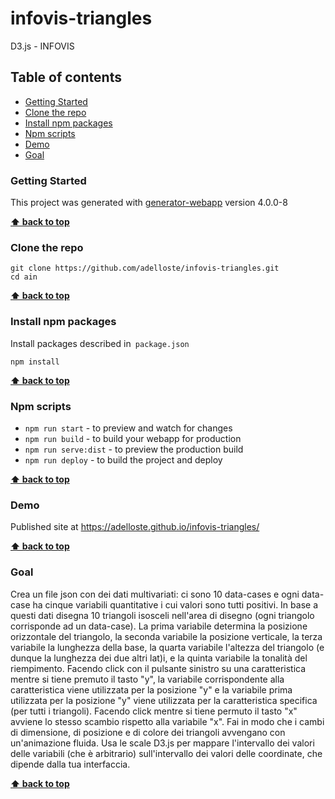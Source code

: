 # infovis-triangles

D3.js - INFOVIS

## Table of contents

* [Getting Started](#getting-started)
* [Clone the repo](#clone-the-repo)
* [Install npm packages](#install-npm-packages)
* [Npm scripts](#npm-scripts)
* [Demo](#demo)
* [Goal](#goal)

### Getting Started

This project was generated with [generator-webapp](https://github.com/yeoman/generator-webapp) version 4.0.0-8

**[⬆ back to top](#table-of-contents)**

### Clone the repo

```shell
git clone https://github.com/adelloste/infovis-triangles.git
cd ain
```

**[⬆ back to top](#table-of-contents)**

### Install npm packages

Install packages described in` package.json`

```shell
npm install
```

**[⬆ back to top](#table-of-contents)**

### Npm scripts

* `npm run start` - to preview and watch for changes
* `npm run build` - to build your webapp for production
* `npm run serve:dist` - to preview the production build
* `npm run deploy` - to build the project and deploy

**[⬆ back to top](#table-of-contents)**

### Demo

Published site at https://adelloste.github.io/infovis-triangles/

**[⬆ back to top](#table-of-contents)**

### Goal

Crea un file json con dei dati multivariati: ci sono 10 data-cases e
ogni data-case ha cinque variabili quantitative i cui valori sono tutti
positivi. In base a questi dati disegna 10 triangoli isosceli nell'area
di disegno (ogni triangolo corrisponde ad un data-case). La prima
variabile determina la posizione orizzontale del triangolo, la seconda
variabile la posizione verticale, la terza variabile la lunghezza della
base, la quarta variabile l'altezza del triangolo (e dunque la lunghezza
dei due altri lat)i, e la quinta variabile la tonalità del riempimento.
Facendo click con il pulsante sinistro su una caratteristica mentre si
tiene premuto il tasto "y", la variabile corrispondente alla
caratteristica viene utilizzata per la posizione "y" e la variabile
prima utilizzata per la posizione "y" viene utilizzata per la
caratteristica specifica (per tutti i triangoli). Facendo click mentre
si tiene permuto il tasto "x" avviene lo stesso scambio rispetto alla
variabile "x". Fai in modo che i cambi di dimensione, di posizione e di
colore dei triangoli avvengano con un'animazione fluida. Usa le scale
D3.js per mappare l'intervallo dei valori delle variabili (che è
arbitrario) sull'intervallo dei valori delle coordinate, che dipende
dalla tua interfaccia.

**[⬆ back to top](#table-of-contents)**
